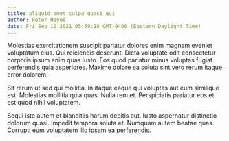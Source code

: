 ```yaml
---
title: aliquid amet culpa quasi qui
author: Peter Hayes
date: Fri Sep 10 2021 05:59:18 GMT-0400 (Eastern Daylight Time)
---
```

Molestias exercitationem suscipit pariatur dolores enim magnam eveniet voluptatum eius. Qui reiciendis deserunt. Dicta voluptate odit consectetur corporis ipsum enim quas iusto. Eos quod pariatur minus voluptas fugiat perferendis quia asperiores. Maxime dolore ea soluta sint vero rerum itaque error dolorem.

 Sit rerum ut sed qui mollitia. In itaque eaque qui voluptas aut eum similique est. Molestias mollitia quia quas. Nulla rem et. Perspiciatis pariatur eos et est quod nihil voluptatem.

 Sequi iste autem et blanditiis harum debitis aut. Iusto aspernatur distinctio dolorum quasi. Impedit tempora soluta et. Numquam autem beatae quas. Corrupti eum voluptatem illo ipsam ea perferendis.